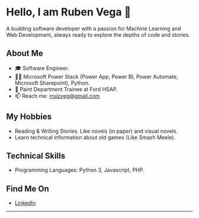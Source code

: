 # Hello, I am Ruben Vega 👋
A budding software developer with a passion for Machine Learning and Web Development, always ready to explore the depths of code and stories.

## About Me
- 🎓 Software Engineer.
- 👨‍💻 Microsoft Power Stack (Power App, Power BI, Power Automate, Microsoft Sharepoint), Python.
- 🚗 Paint Department Trainee at Ford HSAP.
- 📫 Reach me: rruizveg@gmail.com

## My Hobbies
- Reading & Writing Stories. Like novels (in paper) and visual novels.
- Learn technical information about old games (Like Smash Meele).

## Technical Skills
- Programming Languages: Python 3, Javascript, PHP.

## Find Me On
- [LinkedIn](https://www.linkedin.com/in/ruben-ruiz-237791295/)
---

